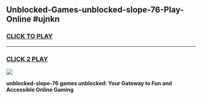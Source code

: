 
## Unblocked-Games-unblocked-slope-76-Play-Online #ujnkn
<h3>
<a href="https://news.freeplayer.one?title=unblocked-slope-76&ref=3">CLICK TO PLAY</a></h3>
<hr>

<h3>
<a href="https://news.freeplayer.one?title=unblocked-slope-76&ref=3">CLICK 2 PLAY</a>
  
</h3>

<a href="https://news.freeplayer.one?title=unblocked-slope-76&ref=3"><img src="https://clearcache.store/games.png"></a>


**unblocked-slope-76 games unblocked: Your Gateway to Fun and Accessible Online Gaming**
